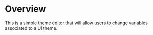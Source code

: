 # Overview

This is a simple theme editor that will allow users to change variables associated to a UI theme.